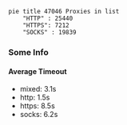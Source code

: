 
```mermaid
pie title 47046 Proxies in list
    "HTTP" : 25440
    "HTTPS": 7212
    "SOCKS" : 19839
```

### Some Info
#### Average Timeout

- mixed: 3.1s
- http: 1.5s
- https: 8.5s
- socks: 6.2s